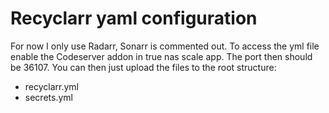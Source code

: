 # Recyclarr yaml configuration

For now I only use Radarr, Sonarr is commented out.
To access the yml file enable the Codeserver addon in true nas scale app. The port then should be 36107.
You can then just upload the files to the root structure:
- recyclarr.yml
- secrets.yml